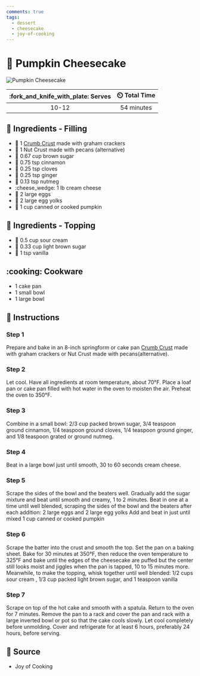 ```yaml
---
comments: true
tags:
  - dessert
  - cheesecake
  - joy-of-cooking
---
```

# :pie: Pumpkin Cheesecake

![Pumpkin Cheesecake](../assets/images/pumpkin-cheesecake.jpg)

| :fork_and_knife_with_plate: Serves | :timer_clock: Total Time |
|:----------------------------------:|:-----------------------: |
| 10-12 | 54 minutes |

## :salt: Ingredients - Filling

- :pie: 1 [Crumb Crust][1] made with graham crackers
- :pie: 1 Nut Crust made with pecans (alternative)
- :maple_leaf: 0.67 cup brown sugar
- :custard: 0.75 tsp cinnamon
- :chestnut: 0.25 tsp cloves
- :sweet_potato: 0.25 tsp ginger
- :chestnut: 0.13 tsp nutmeg
- :cheese_wedge: 1 lb cream cheese
- :egg: 2 large eggs
- :egg: 2 large egg yolks
- :jack_o_lantern: 1 cup canned or cooked pumpkin

## :salt: Ingredients - Topping

- :rice: 0.5 cup sour cream
- :maple_leaf: 0.33 cup light brown sugar
- :icecream: 1 tsp vanilla

## :cooking: Cookware

- 1 cake pan
- 1 small bowl
- 1 large bowl

## :pencil: Instructions

### Step 1

Prepare and bake in an 8-inch springform or cake pan [Crumb Crust][1] made with graham crackers or Nut Crust made with
pecans(alternative).

### Step 2

Let cool. Have all ingredients at room temperature, about 70°F. Place a loaf pan or cake pan filled with hot water in
the oven to moisten the air. Preheat the oven to 350°F.

### Step 3

Combine in a small bowl: 2/3 cup packed brown sugar, 3/4 teaspoon ground cinnamon, 1/4 teaspoon ground cloves, 1/4
teaspoon ground ginger, and 1/8 teaspoon grated or ground nutmeg.

### Step 4

Beat in a large bowl just until smooth, 30 to 60 seconds cream cheese.

### Step 5

Scrape the sides of the bowl and the beaters well. Gradually add the sugar mixture and beat until smooth and creamy, 1
to 2 minutes. Beat in one at a time until well blended, scraping the sides of the bowl and the beaters after each
addition: 2 large eggs and 2 large egg yolks Add and beat in just until mixed 1 cup canned or cooked pumpkin

### Step 6

Scrape the batter into the crust and smooth the top. Set the pan on a baking sheet. Bake for 30 minutes at 350°F, then
reduce the oven temperature to 325°F and bake until the edges of the cheesecake are puffed but the center still looks
moist and jiggles when the pan is tapped, 10 to 15 minutes more. Meanwhile, to make the topping, whisk together until
well blended: 1/2 cups sour cream , 1/3 cup packed light brown sugar, and 1 teaspoon vanilla

### Step 7

Scrape on top of the hot cake and smooth with a spatula. Return to the oven for 7 minutes. Remove the pan to a rack and
cover the pan and rack with a large inverted bowl or pot so that the cake cools slowly. Let cool completely before
unmolding. Cover and refrigerate for at least 6 hours, preferably 24 hours, before serving.

## :link: Source

- Joy of Cooking

[1]: <../ingredients/crumb-crust.md>
